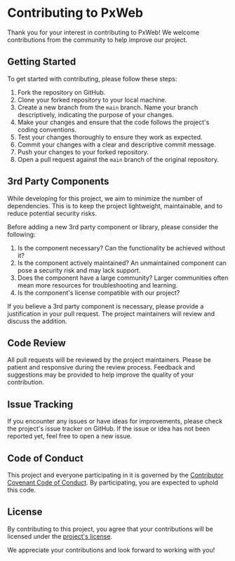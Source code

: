 # Contributing to PxWeb

Thank you for your interest in contributing to PxWeb! We welcome contributions from the community to help improve our project.

## Getting Started 
To get started with contributing, please follow these steps:

1. Fork the repository on GitHub.
2. Clone your forked repository to your local machine.
3. Create a new branch from the `main` branch. Name your branch descriptively, indicating the purpose of your changes.
4. Make your changes and ensure that the code follows the project's coding conventions.
5. Test your changes thoroughly to ensure they work as expected.
6. Commit your changes with a clear and descriptive commit message.
7. Push your changes to your forked repository.
8. Open a pull request against the `main` branch of the original repository.

## 3rd Party Components

While developing for this project, we aim to minimize the number of dependencies. This is to keep the project lightweight, maintainable, and to reduce potential security risks. 

Before adding a new 3rd party component or library, please consider the following:

1. Is the component necessary? Can the functionality be achieved without it?
2. Is the component actively maintained? An unmaintained component can pose a security risk and may lack support.
3. Does the component have a large community? Larger communities often mean more resources for troubleshooting and learning.
4. Is the component's license compatible with our project?

If you believe a 3rd party component is necessary, please provide a justification in your pull request. The project maintainers will review and discuss the addition.

## Code Review

All pull requests will be reviewed by the project maintainers. Please be patient and responsive during the review process. Feedback and suggestions may be provided to help improve the quality of your contribution.

## Issue Tracking

If you encounter any issues or have ideas for improvements, please check the project's issue tracker on GitHub. If the issue or idea has not been reported yet, feel free to open a new issue.

## Code of Conduct

This project and everyone participating in it is governed by the [Contributor Covenant Code of Conduct](CODE_OF_CONDUCT.md). By participating, you are expected to uphold this code.

## License

By contributing to this project, you agree that your contributions will be licensed under the [project's license](LICENSE).

We appreciate your contributions and look forward to working with you!

